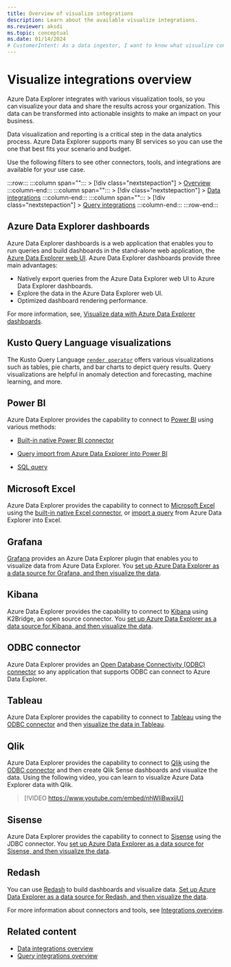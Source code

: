 ```yaml
---
title: Overview of visualize integrations
description: Learn about the available visualize integrations.
ms.reviewer: aksdi
ms.topic: conceptual
ms.date: 01/14/2024
# CustomerIntent: As a data ingestor, I want to know what visualize connectors and tools are available, so that I can choose the right one for my use case.
---
```

# Visualize integrations overview

Azure Data Explorer integrates with various visualization tools, so you can visualize your data and share the results across your organization. This data can be transformed into actionable insights to make an impact on your business.

Data visualization and reporting is a critical step in the data analytics process. Azure Data Explorer supports many BI services so you can use the one that best fits your scenario and budget.

Use the following filters to see other connectors, tools, and integrations are available for your use case.

:::row:::
   :::column span="":::
      > [!div class="nextstepaction"]
      > [Overview](integrate-overview.md)
   :::column-end:::
   :::column span="":::
      > [!div class="nextstepaction"]
      > [Data integrations](integrate-data-overview.md)
   :::column-end:::
   :::column span="":::
      > [!div class="nextstepaction"]
      > [Query integrations](integrate-query-overview.md)
   :::column-end:::
:::row-end:::


## Azure Data Explorer dashboards

Azure Data Explorer dashboards is a web application that enables you to run queries and build dashboards in the stand-alone web application, the [Azure Data Explorer web UI](web-query-data.md). Azure Data Explorer dashboards provide three main advantages:

* Natively export queries from the Azure Data Explorer web UI to Azure Data Explorer dashboards.
* Explore the data in the Azure Data Explorer web UI.
* Optimized dashboard rendering performance.

For more information, see, [Visualize data with Azure Data Explorer dashboards](azure-data-explorer-dashboards.md).

## Kusto Query Language visualizations

The Kusto Query Language [`render operator`](kusto/query/render-operator.md) offers various visualizations such as tables, pie charts, and bar charts to depict query results. Query visualizations are helpful in anomaly detection and forecasting, machine learning, and more.

## Power BI

Azure Data Explorer provides the capability to connect to [Power BI](https://powerbi.microsoft.com) using various methods:

* [Built-in native Power BI connector](power-bi-data-connector.md?tabs=connector)

* [Query import from Azure Data Explorer into Power BI](power-bi-data-connector.md)

* [SQL query](power-bi-sql-query.md)

## Microsoft Excel

Azure Data Explorer provides the capability to connect to [Microsoft Excel](https://products.office.com/excel) using the [built-in native Excel connector](excel-connector.md), or [import a query](excel-blank-query.md) from Azure Data Explorer into Excel.

## Grafana

[Grafana](https://grafana.com) provides an Azure Data Explorer plugin that enables you to visualize data from Azure Data Explorer. You [set up Azure Data Explorer as a data source for Grafana, and then visualize the data](grafana.md).

## Kibana

Azure Data Explorer provides the capability to connect to [Kibana](https://www.elastic.co/guide/en/kibana/6.8/discover.html) using K2Bridge, an open source connector. You [set up Azure Data Explorer as a data source for Kibana, and then visualize the data](k2bridge.md).

## ODBC connector

Azure Data Explorer provides an [Open Database Connectivity (ODBC) connector](connect-odbc.md) so any application that supports ODBC can connect to Azure Data Explorer.

## Tableau

Azure Data Explorer provides the capability to connect to [Tableau](https://www.tableau.com)
 using the [ODBC connector](connect-odbc.md) and then [visualize the data in Tableau](tableau.md).

## Qlik

Azure Data Explorer provides the capability to connect to [Qlik](https://www.qlik.com) using the [ODBC connector](connect-odbc.md) and then create Qlik Sense dashboards and visualize the data. Using the following video, you can learn to visualize Azure Data Explorer data with Qlik.

> [!VIDEO https://www.youtube.com/embed/nhWIiBwxjjU]

## Sisense

Azure Data Explorer provides the capability to connect to [Sisense](https://www.sisense.com) using the JDBC connector. You [set up Azure Data Explorer as a data source for Sisense, and then visualize the data](sisense.md).

## Redash

You can use [Redash](https://redash.io/) to build dashboards and visualize data. [Set up Azure Data Explorer as a data source for Redash, and then visualize the data](redash.md).

For more information about connectors and tools, see [Integrations overview](tools-integrations-overview.md#detailed-descriptions).

## Related content

* [Data integrations overview](integrate-data-overview.md)
* [Query integrations overview](integrate-query-overview.md)
